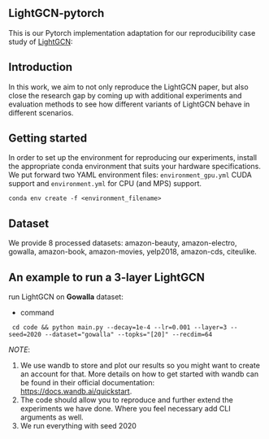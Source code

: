 
## LightGCN-pytorch

This is our Pytorch implementation adaptation for our reproducibility case study of [LightGCN](https://arxiv.org/abs/2002.02126):

## Introduction

In this work, we aim to not only reproduce the LightGCN paper, but also close the research gap by coming up with additional experiments and evaluation methods to see how different variants of LightGCN behave in different scenarios.

## Getting started

In order to set up the environment for reproducing our experiments, 
install the appropriate conda environment that suits your hardware specifications. 
We put forward two YAML environment files: `environment_gpu.yml` CUDA support and `environment.yml` for CPU (and MPS) support.

```commandline
conda env create -f <environment_filename>
```

## Dataset

We provide 8 processed datasets: amazon-beauty, amazon-electro, gowalla, amazon-book, amazon-movies, yelp2018, amazon-cds, citeulike.

## An example to run a 3-layer LightGCN

run LightGCN on **Gowalla** dataset:

* command

` cd code && python main.py --decay=1e-4 --lr=0.001 --layer=3 --seed=2020 --dataset="gowalla" --topks="[20]" --recdim=64`


*NOTE*:

1. We use wandb to store and plot our results so you might want to create an account for that. More details on how to get started with wandb can be found in their official documentation: https://docs.wandb.ai/quickstart.
2. The code should allow you to reproduce and further extend the experiments we have done. Where you feel necessary add CLI arguments as well.
3. We run everything with seed 2020